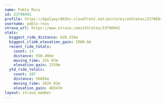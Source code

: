 ```yaml
---
name: Pablo Ross
id: 23796941
profile: https://dgalywyr863hv.cloudfront.net/pictures/athletes/23796941/14615399/1/large.jpg
username: pablo-ross
strava_url: https://www.strava.com/athletes/23796941
stats:
  biggest_ride_distance: 620.25km
  biggest_climb_elevation_gain: 1960.6m
  recent_ride_totals:
    count: 13
    distance: 550.49km
    moving_time: 25h 07m
    elevation_gain: 2339m
  ytd_ride_totals:
    count: 107
    distance: 5668km
    moving_time: 262h 02m
    elevation_gain: 40347m
layout: strava_member
--- 
```

